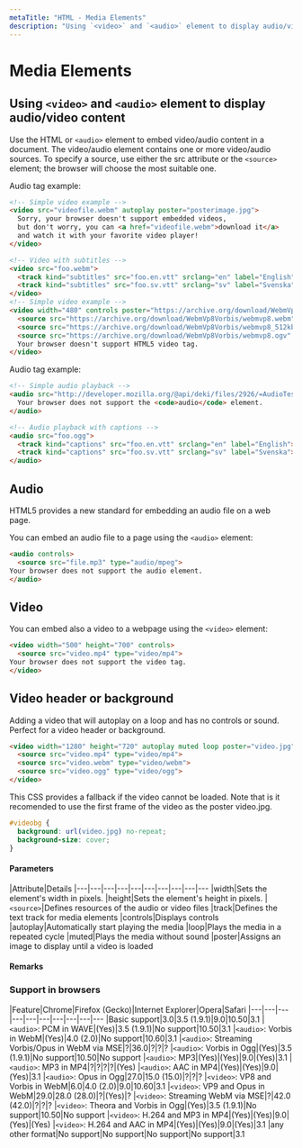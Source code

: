 ```yaml
---
metaTitle: "HTML - Media Elements"
description: "Using `<video>` and `<audio>` element to display audio/video content, Audio, Video, Video header or background"
---
```


# Media Elements




## Using `<video>` and `<audio>` element to display audio/video content


Use the  HTML  or `<audio>` element to embed video/audio content in a document. The video/audio element contains one or more video/audio sources. To specify a source, use either the src attribute or the `<source>` element; the browser will choose the most suitable one.

Audio tag example:

```html
<!-- Simple video example -->
<video src="videofile.webm" autoplay poster="posterimage.jpg">
  Sorry, your browser doesn't support embedded videos, 
  but don't worry, you can <a href="videofile.webm">download it</a>
  and watch it with your favorite video player!
</video>

<!-- Video with subtitles -->
<video src="foo.webm">
  <track kind="subtitles" src="foo.en.vtt" srclang="en" label="English">
  <track kind="subtitles" src="foo.sv.vtt" srclang="sv" label="Svenska">
</video>
<!-- Simple video example -->
<video width="480" controls poster="https://archive.org/download/WebmVp8Vorbis/webmvp8.gif" >
  <source src="https://archive.org/download/WebmVp8Vorbis/webmvp8.webm" type="video/webm">
  <source src="https://archive.org/download/WebmVp8Vorbis/webmvp8_512kb.mp4" type="video/mp4">
  <source src="https://archive.org/download/WebmVp8Vorbis/webmvp8.ogv" type="video/ogg">
  Your browser doesn't support HTML5 video tag.
</video>

```

Audio tag example:

```html
<!-- Simple audio playback -->
<audio src="http://developer.mozilla.org/@api/deki/files/2926/=AudioTest_(1).ogg" autoplay>
  Your browser does not support the <code>audio</code> element.
</audio>

<!-- Audio playback with captions -->
<audio src="foo.ogg">
  <track kind="captions" src="foo.en.vtt" srclang="en" label="English">
  <track kind="captions" src="foo.sv.vtt" srclang="sv" label="Svenska">
</audio>

```



## Audio


HTML5 provides a new standard for embedding an audio file on a web page.

You can embed an audio file to a page using the `<audio>` element:

```html
<audio controls>
  <source src="file.mp3" type="audio/mpeg">
Your browser does not support the audio element.
</audio>

```



## Video


You can embed also a video to a webpage using the `<video>` element:

```html
<video width="500" height="700" controls>
  <source src="video.mp4" type="video/mp4">
Your browser does not support the video tag.
</video>

```



## Video header or background


Adding a video that will autoplay on a loop and has no controls or sound. Perfect for a video header or background.

```html
<video width="1280" height="720" autoplay muted loop poster="video.jpg" id="videobg">
  <source src="video.mp4" type="video/mp4">
  <source src="video.webm" type="video/webm">
  <source src="video.ogg" type="video/ogg">
</video>

```

This CSS provides a fallback if the video cannot be loaded. Note that is it recomended to use the first frame of the video as the poster video.jpg.

```css
#videobg {
  background: url(video.jpg) no-repeat;
  background-size: cover;
}

```



#### Parameters


|Attribute|Details
|---|---|---|---|---|---|---|---|---|---
|width|Sets the element's width in pixels.
|height|Sets the element's height in pixels.
|`<source>`|Defines resources of the audio or video files
|track|Defines the text track for media elements
|controls|Displays controls
|autoplay|Automatically start playing the media
|loop|Plays the media in a repeated cycle
|muted|Plays the media without sound
|poster|Assigns an image to display until a video is loaded



#### Remarks


### Support in browsers

|Feature|Chrome|Firefox (Gecko)|Internet Explorer|Opera|Safari
|---|---|---|---|---|---|---|---|---|---
|Basic support|3.0|3.5 (1.9.1)|9.0|10.50|3.1
|`<audio>`: PCM in WAVE|(Yes)|3.5 (1.9.1)|No support|10.50|3.1
|`<audio>`: Vorbis in WebM|(Yes)|4.0 (2.0)|No support|10.60|3.1
|`<audio>`: Streaming Vorbis/Opus in WebM via MSE|?|36.0|?|?|?
|`<audio>`: Vorbis in Ogg|(Yes)|3.5 (1.9.1)|No support|10.50|No support
|`<audio>`: MP3|(Yes)|(Yes)|9.0|(Yes)|3.1
|`<audio>`: MP3 in MP4|?|?|?|?|(Yes)
|`<audio>`: AAC in MP4|(Yes)|(Yes)|9.0|(Yes)|3.1
|`<audio>`: Opus in Ogg|27.0|15.0 (15.0)|?|?|?
|`<video>`: VP8 and Vorbis in WebM|6.0|4.0 (2.0)|9.0|10.60|3.1
|`<video>`: VP9 and Opus in WebM|29.0|28.0 (28.0)|?|(Yes)|?
|`<video>`: Streaming WebM via MSE|?|42.0 (42.0)|?|?|?
|`<video>`: Theora and Vorbis in Ogg|(Yes)|3.5 (1.9.1)|No support|10.50|No support
|`<video>`: H.264 and MP3 in MP4|(Yes)|(Yes)|9.0|(Yes)|(Yes)
|`<video>`: H.264 and AAC in MP4|(Yes)|(Yes)|9.0|(Yes)|3.1
|any other format|No support|No support|No support|No support|3.1

